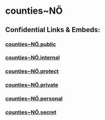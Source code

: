 # counties~NÖ


## Confidential Links & Embeds: 

### [counties~NÖ.public](/_public/\Earth\Continent\Europe\Europe~Central\Austria\Austrias_States\Niederösterreichcounties~NÖ.public.md) 

### [counties~NÖ.internal](/_internal/\Earth\Continent\Europe\Europe~Central\Austria\Austrias_States\Niederösterreichcounties~NÖ.internal.md) 

### [counties~NÖ.protect](/_protect/\Earth\Continent\Europe\Europe~Central\Austria\Austrias_States\Niederösterreichcounties~NÖ.protect.md) 

### [counties~NÖ.private](/_private/\Earth\Continent\Europe\Europe~Central\Austria\Austrias_States\Niederösterreichcounties~NÖ.private.md) 

### [counties~NÖ.personal](/_personal/\Earth\Continent\Europe\Europe~Central\Austria\Austrias_States\Niederösterreichcounties~NÖ.personal.md) 

### [counties~NÖ.secret](/_secret/\Earth\Continent\Europe\Europe~Central\Austria\Austrias_States\Niederösterreichcounties~NÖ.secret.md)

